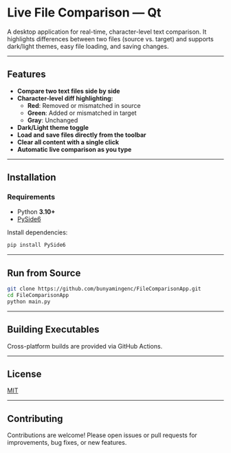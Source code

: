 # Live File Comparison — Qt

A desktop application for real-time, character-level text comparison. It highlights differences between two files (source vs. target) and supports dark/light themes, easy file loading, and saving changes.

---

## Features

- **Compare two text files side by side**
- **Character-level diff highlighting:**
  - **Red**: Removed or mismatched in source
  - **Green**: Added or mismatched in target
  - **Gray**: Unchanged
- **Dark/Light theme toggle**
- **Load and save files directly from the toolbar**
- **Clear all content with a single click**
- **Automatic live comparison as you type**

---

## Installation

### Requirements

- Python **3.10+**
- [PySide6](https://pypi.org/project/PySide6/)

Install dependencies:

```bash
pip install PySide6
```

---

## Run from Source

```bash
git clone https://github.com/bunyamingenc/FileComparisonApp.git
cd FileComparisonApp
python main.py
```

---

## Building Executables

Cross-platform builds are provided via GitHub Actions.

---

## License

[MIT](LICENSE)


---

## Contributing

Contributions are welcome! Please open issues or pull requests for improvements, bug fixes, or new features.
